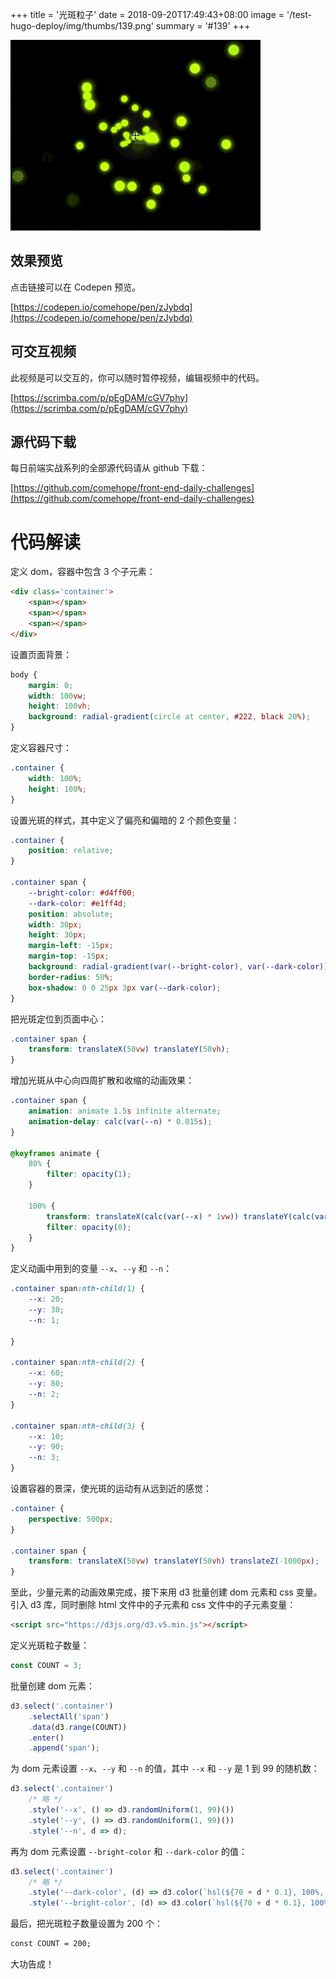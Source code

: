 +++
title = '光斑粒子'
date = 2018-09-20T17:49:43+08:00
image = '/test-hugo-deploy/img/thumbs/139.png'
summary = '#139'
+++

![](./work.gif)

## 效果预览

点击链接可以在 Codepen 预览。

[https://codepen.io/comehope/pen/zJybdq](https://codepen.io/comehope/pen/zJybdq)

## 可交互视频

此视频是可以交互的，你可以随时暂停视频，编辑视频中的代码。

[https://scrimba.com/p/pEgDAM/cGV7phy](https://scrimba.com/p/pEgDAM/cGV7phy)

## 源代码下载

每日前端实战系列的全部源代码请从 github 下载：

[https://github.com/comehope/front-end-daily-challenges](https://github.com/comehope/front-end-daily-challenges)

# 代码解读

定义 dom，容器中包含 3 个子元素：
```html
<div class='container'>
    <span></span>
    <span></span>
    <span></span>
</div>
```

设置页面背景：
```css
body {
    margin: 0;
    width: 100vw;
    height: 100vh;
    background: radial-gradient(circle at center, #222, black 20%);
}
```

定义容器尺寸：
```css
.container {
    width: 100%;
    height: 100%;
}
```

设置光斑的样式，其中定义了偏亮和偏暗的 2 个颜色变量：
```css
.container {
    position: relative;
}

.container span {
    --bright-color: #d4ff00;
    --dark-color: #e1ff4d;
    position: absolute;
    width: 30px;
    height: 30px;
    margin-left: -15px;
    margin-top: -15px;
    background: radial-gradient(var(--bright-color), var(--dark-color));
    border-radius: 50%;
    box-shadow: 0 0 25px 3px var(--dark-color);
}
```

把光斑定位到页面中心：
```css
.container span {
    transform: translateX(50vw) translateY(50vh);
}
```

增加光斑从中心向四周扩散和收缩的动画效果：
```css
.container span {
    animation: animate 1.5s infinite alternate;
    animation-delay: calc(var(--n) * 0.015s);
}

@keyframes animate {
    80% {
        filter: opacity(1);
    }

    100% {
        transform: translateX(calc(var(--x) * 1vw)) translateY(calc(var(--y) * 1vh));
        filter: opacity(0);
    }
}
```

定义动画中用到的变量 `--x`、`--y` 和 `--n`：
```css
.container span:nth-child(1) {
    --x: 20;
    --y: 30;
    --n: 1;
    
}

.container span:nth-child(2) {
    --x: 60;
    --y: 80;
    --n: 2;
}

.container span:nth-child(3) {
    --x: 10;
    --y: 90;
    --n: 3;
}
```

设置容器的景深，使光斑的运动有从远到近的感觉：
```css
.container {
    perspective: 500px;
}

.container span {
    transform: translateX(50vw) translateY(50vh) translateZ(-1000px);
}
```

至此，少量元素的动画效果完成，接下来用 d3 批量创建 dom 元素和 css 变量。
引入 d3 库，同时删除 html 文件中的子元素和 css 文件中的子元素变量：
```html
<script src="https://d3js.org/d3.v5.min.js"></script>
```

定义光斑粒子数量：
```javascript
const COUNT = 3;
```

批量创建 dom 元素：
```javascript
d3.select('.container')
    .selectAll('span')
    .data(d3.range(COUNT))
    .enter()
    .append('span');
```

为 dom 元素设置 `--x`、`--y` 和 `--n` 的值，其中 `--x` 和 `--y` 是 1 到 99 的随机数：
```javascript
d3.select('.container')
    /* 略 */
    .style('--x', () => d3.randomUniform(1, 99)())
    .style('--y', () => d3.randomUniform(1, 99)())
    .style('--n', d => d);
```

再为 dom 元素设置 `--bright-color` 和 `--dark-color` 的值：
```javascript
d3.select('.container')
    /* 略 */
    .style('--dark-color', (d) => d3.color(`hsl(${70 + d * 0.1}, 100%, 50%)`))
    .style('--bright-color', (d) => d3.color(`hsl(${70 + d * 0.1}, 100%, 50%)`).brighter(0.15));
```

最后，把光斑粒子数量设置为 200 个：
```css
const COUNT = 200;
```

大功告成！
